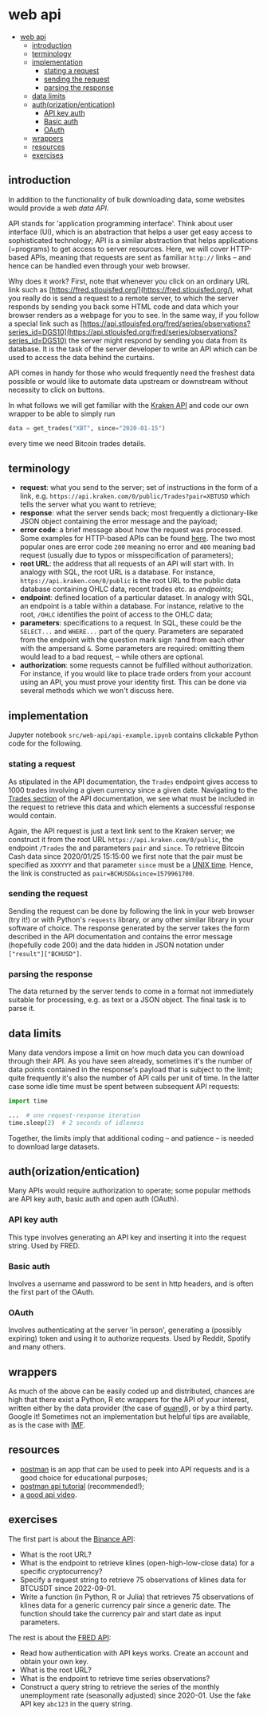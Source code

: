 # web api

- [web api](#web-api)
  - [introduction](#introduction)
  - [terminology](#terminology)
  - [implementation](#implementation)
    - [stating a request](#stating-a-request)
    - [sending the request](#sending-the-request)
    - [parsing the response](#parsing-the-response)
  - [data limits](#data-limits)
  - [auth(orization/entication)](#authorizationentication)
    - [API key auth](#api-key-auth)
    - [Basic auth](#basic-auth)
    - [OAuth](#oauth)
  - [wrappers](#wrappers)
  - [resources](#resources)
  - [exercises](#exercises)

## introduction

In addition to the functionality of bulk downloading data, some websites would provide a *web data API*.

API stands for 'application programming interface'. Think about user interface (UI), which is an abstraction that helps a user get easy access to sophisticated technology; API is a similar abstraction that helps applications (=programs) to get access to server resources. Here, we will cover HTTP-based APIs, meaning that requests are sent as familiar `http://` links &ndash; and hence can be handled even through your web browser.

Why does it work? First, note that whenever you click on an ordinary URL link such as [https://fred.stlouisfed.org/](https://fred.stlouisfed.org/), what you really do is send a request to a remote server, to which the server responds by sending you back some HTML code and data which your browser renders as a webpage for you to see. In the same way, if you follow a special link such as
[https://api.stlouisfed.org/fred/series/observations?series_id=DGS10](https://api.stlouisfed.org/fred/series/observations?series_id=DGS10)
the server might respond by sending you data from its database. It is the task of the server developer to write an API which can be used to access the data behind the curtains.

API comes in handy for those who would frequently need the freshest data possible or would like to automate data upstream or downstream without necessity to click on buttons.

In what follows we will get familiar with the [Kraken API](https://docs.kraken.com/rest/) and code our own wrapper to be able to simply run

```python
data = get_trades("XBT", since="2020-01-15")
```

every time we need Bitcoin trades details.

## terminology

- **request**: what you send to the server; set of instructions in the form of a link, e.g. `https://api.kraken.com/0/public/Trades?pair=XBTUSD` which tells the server what you want to retrieve;
- **response**: what the server sends back; most frequently a dictionary-like JSON object containing the error message and the payload;
- **error code**: a brief message about how the request was processed. Some examples for HTTP-based APIs can be found [here](https://developer.mozilla.org/en-US/docs/Web/HTTP/Status). The two most popular ones are error code `200` meaning no error and `400` meaning bad request (usually due to typos or misspecification of parameters);
- **root URL**: the address that all requests of an API will start with. In analogy with SQL, the root URL is a database. For instance, `https://api.kraken.com/0/public` is the root URL to the public data database containing OHLC data, recent trades etc. as *endpoints*;
- **endpoint**: defined location of a particular dataset. In analogy with SQL, an endpoint is a table within a database. For instance, relative to the root, `/OHLC` identifies the point of access to the OHLC data;
- **parameters**: specifications to a request. In SQL, these could be the `SELECT...` and `WHERE...` part of the query. Parameters are separated from the endpoint with the question mark sign `?`and from each other with the ampersand `&`. Some parameters are required: omitting them would lead to a bad request, &ndash; while others are optional.
- **authorization**: some requests cannot be fulfilled without authorization. For instance, if you would like to place trade orders from your account using an API, you must prove your identity first. This can be done via several methods which we won't discuss here.

## implementation

Jupyter notebook `src/web-api/api-example.ipynb` contains clickable Python code for the following.

### stating a request

As stipulated in the API documentation, the `Trades` endpoint gives access to 1000 trades involving a given currency since a given date. Navigating to the [Trades section](https://docs.kraken.com/rest/#operation/getRecentTrades) of the API documentation, we see what must be included in the request to retrieve this data and which elements a successful response would contain.

Again, the API request is just a text link sent to the Kraken server; we construct it from the root URL `https://api.kraken.com/0/public`, the endpoint `/Trades` the and parameters `pair` and `since`. To retrieve Bitcoin Cash data since 2020/01/25 15:15:00
we first note that the pair must be specified as `XXXYYY` and that parameter `since` must be a [UNIX time](https://en.wikipedia.org/wiki/Unix_time). Hence, the link is constructed as `pair=BCHUSD&since=1579961700`.

### sending the request

Sending the request can be done by following the link in your web browser (try it!) or with Python's `requests` library, or any other similar library in your software of choice. The response generated by the server takes the form described in the API documentation and contains the error message (hopefully code 200) and the data hidden in JSON notation under `["result"]["BCHUSD"]`.

### parsing the response

The data returned by the server tends to come in a format not immediately suitable for processing, e.g. as text or a JSON object. The final task is to parse it.

## data limits

Many data vendors impose a limit on how much data you can download through their API. As you have seen already, sometimes it's the number of data points contained in the response's payload that is subject to the limit; quite frequently it's also the number of API calls per unit of time. In the latter case some idle time must be spent between subsequent API requests:

```python
import time

...  # one request-response iteration
time.sleep(2)  # 2 seconds of idleness
```

Together, the limits imply that additional coding &ndash; and patience &ndash; is needed to download large datasets.

## auth(orization/entication)

Many APIs would require authorization to operate; some popular methods are API key auth, basic auth and open auth (OAuth).

### API key auth

This type involves generating an API key and inserting it into the request string. Used by FRED.

### Basic auth

Involves a username and password to be sent in http headers, and is often the first part of the OAuth.

### OAuth

Involves authenticating at the server 'in person', generating a (possibly expiring) token and using it to authorize requests. Used by Reddit, Spotify and many others.

## wrappers

As much of the above can be easily coded up and distributed, chances are high that there exist a Python, R etc wrappers for the API of your interest, written either by the data provider (the case of [quandl](https://data.nasdaq.com/tools/python)), or by a third party. Google it! Sometimes not an implementation but helpful tips are available, as is the case with [IMF](https://www.bd-econ.com/imfapi1.html).

## resources

- [postman](https://www.postman.com/) is an app that can be used to peek into API requests and is a good choice for educational purposes;
- [postman api tutorial](https://learning.postman.com/docs/getting-started/introduction/) (recommended!);
- [a good api video](https://www.youtube.com/watch?v=GZvSYJDk-us&t=660s).

## exercises

The first part is about the [Binance API](https://github.com/binance/binance-spot-api-docs/blob/master/rest-api.md):

- What is the root URL?
- What is the endpoint to retrieve klines (open-high-low-close data) for a specific cryptocurrency?
- Specify a request string to retrieve 75 observations of klines data for BTCUSDT since 2022-09-01.
- Write a function (in Python, R or Julia) that retrieves 75 observations of klines data for a generic currency pair since a generic date. The function should take the currency pair and start date as input parameters.

The rest is about the [FRED API](https://fred.stlouisfed.org/docs/api):

- Read how authentication with API keys works. Create an account and obtain your own key.
- What is the root URL?
- What is the endpoint to retrieve time series observations?
- Construct a query string to retrieve the series of the monthly unemployment rate (seasonally adjusted) since 2020-01. Use the fake API key `abc123` in the query string.

